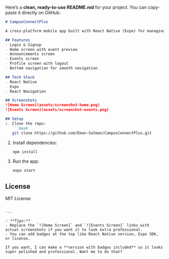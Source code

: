 Here’s a **clean, ready-to-use README.md** for your project. You can copy-paste it directly on GitHub:

````markdown
# CampusConnectPlus

A cross-platform mobile app built with React Native (Expo) for managing campus events, announcements, and profiles.

## Features
- Login & Signup
- Home screen with event preview
- Announcements screen
- Events screen
- Profile screen with logout
- Bottom navigation for smooth navigation

## Tech Stack
- React Native
- Expo
- React Navigation

## Screenshots
![Home Screen](assets/screenshot-home.png)
![Events Screen](assets/screenshot-events.png)

## Setup
1. Clone the repo:
   ```bash
   git clone https://github.com/Eman-Salman/CampusConnectPlus.git
````

2. Install dependencies:

   ```bash
   npm install
   ```
3. Run the app:

   ```bash
   expo start
   ```

## License

MIT License

```

---

💡 **Tips:**  
- Replace the `![Home Screen]` and `![Events Screen]` links with actual screenshots if you want it to look extra professional.  
- You can add badges at the top like React Native version, Expo SDK, or license.  

If you want, I can make a **version with badges included** so it looks super polished and professional. Want me to do that?
```
